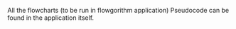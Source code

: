  All the flowcharts (to be run in flowgorithm application) Pseudocode can be found in the application itself.
